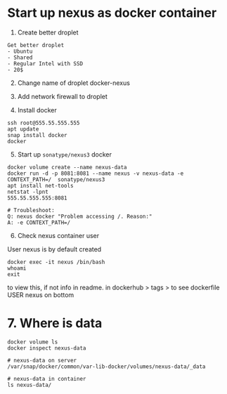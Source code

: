 # Start up nexus as docker container

1. Create better droplet
```
Get better droplet
- Ubuntu
- Shared 
- Regular Intel with SSD
- 20$
 ```
2. Change name of droplet
docker-nexus

3. Add network firewall to droplet

4. Install docker
```
ssh root@555.55.555.555
apt update
snap install docker
docker 
```

5. Start up `sonatype/nexus3` docker
```
docker volume create --name nexus-data
docker run -d -p 8081:8081 --name nexus -v nexus-data -e CONTEXT_PATH=/  sonatype/nexus3
apt install net-tools
netstat -lpnt
555.55.555.555:8081

# Troubleshoot:
Q: nexus docker "Problem accessing /. Reason:"
A: -e CONTEXT_PATH=/
```

6. Check nexus container user

User nexus is by default created
```
docker exec -it nexus /bin/bash
whoami
exit
```

to view this, if not info in readme.
in dockerhub > tags > to see dockerfile
USER nexus on bottom

# 7. Where is data
```
docker volume ls
docker inspect nexus-data

# nexus-data on server
/var/snap/docker/common/var-lib-docker/volumes/nexus-data/_data

# nexus-data in container
ls nexus-data/
```
